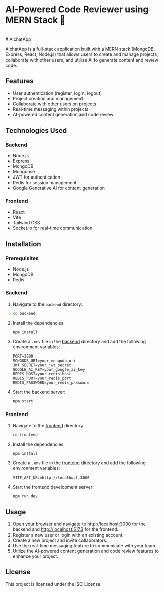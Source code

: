 <h1>AI-Powered Code Reviewer using MERN Stack 🚀</h1><BR>
# AichatApp

AichatApp is a full-stack application built with a MERN stack (MongoDB, Express, React, Node.js) that allows users to create and manage projects, collaborate with other users, and utilize AI to generate content and review code.

## Features

- User authentication (register, login, logout)
- Project creation and management
- Collaborate with other users on projects
- Real-time messaging within projects
- AI-powered content generation and code review

## Technologies Used

### Backend

- Node.js
- Express
- MongoDB
- Mongoose
- JWT for authentication
- Redis for session management
- Google Generative AI for content generation

### Frontend

- React
- Vite
- Tailwind CSS
- Socket.io for real-time communication

## Installation

### Prerequisites

- Node.js
- MongoDB
- Redis

### Backend

1. Navigate to the `backend` directory:

    ```sh
    cd backend
    ```

2. Install the dependencies:

    ```sh
    npm install
    ```

3. Create a `.env` file in the [backend](http://_vscodecontentref_/1) directory and add the following environment variables:

    ```env
    PORT=3000
    MONGODB_URI=your_mongodb_uri
    JWT_SECRET=your_jwt_secret
    GOOGLE_AI_KEY=your_google_ai_key
    REDIS_HOST=your_redis_host
    REDIS_PORT=your_redis_port
    REDIS_PASSWORD=your_redis_password
    ```

4. Start the backend server:

    ```sh
    npm start
    ```

### Frontend

1. Navigate to the [frontend](http://_vscodecontentref_/2) directory:

    ```sh
    cd frontend
    ```

2. Install the dependencies:

    ```sh
    npm install
    ```

3. Create a `.env` file in the [frontend](http://_vscodecontentref_/3) directory and add the following environment variables:

    ```env
    VITE_API_URL=http://localhost:3000
    ```

4. Start the frontend development server:

    ```sh
    npm run dev
    ```

## Usage

1. Open your browser and navigate to [http://localhost:3000](http://_vscodecontentref_/4) for the backend and [http://localhost:5173](http://_vscodecontentref_/5) for the frontend.
2. Register a new user or login with an existing account.
3. Create a new project and invite collaborators.
4. Use the real-time messaging feature to communicate with your team.
5. Utilize the AI-powered content generation and code review features to enhance your project.



## License

This project is licensed under the ISC License.





